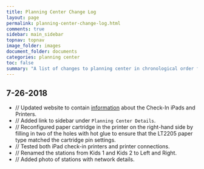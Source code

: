 ```yaml
---
title: Planning Center Change Log
layout: page
permalink: planning-center-change-log.html
comments: true
sidebar: main_sidebar
topnav: topnav
image_folder: images
document_folder: documents
categories: planning center
toc: false
summary: "A list of changes to planning center in chronological order from newest to oldest."
---
```


## 7-26-2018

-	// Updated website to contain [information](check-in-stations-setup-and-troubleshooting-guide.html) about the Check-In iPads and Printers.
-	// Added link to sidebar under `Planning Center Details`.
-	// Reconfigured paper cartridge in the printer on the right-hand side by filling in two of the holes with hot glue to ensure that the LT2205 paper type matched the cartridge pin settings.
-	// Tested both iPad check-in printers and printer connections.
-	// Renamed the stations from Kids 1 and Kids 2 to Left and Right.
-   // Added photo of stations with network details.